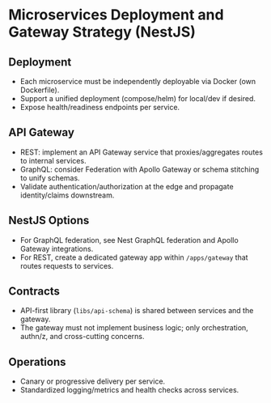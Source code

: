# Microservices Deployment and Gateway Strategy (NestJS)

## Deployment
- Each microservice must be independently deployable via Docker (own Dockerfile).
- Support a unified deployment (compose/helm) for local/dev if desired.
- Expose health/readiness endpoints per service.

## API Gateway
- REST: implement an API Gateway service that proxies/aggregates routes to internal services.
- GraphQL: consider Federation with Apollo Gateway or schema stitching to unify schemas.
- Validate authentication/authorization at the edge and propagate identity/claims downstream.

## NestJS Options
- For GraphQL federation, see Nest GraphQL federation and Apollo Gateway integrations.
- For REST, create a dedicated gateway app within `/apps/gateway` that routes requests to services.

## Contracts
- API-first library (`libs/api-schema`) is shared between services and the gateway.
- The gateway must not implement business logic; only orchestration, authn/z, and cross-cutting concerns.

## Operations
- Canary or progressive delivery per service.
- Standardized logging/metrics and health checks across services.
